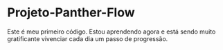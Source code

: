 # Projeto-Panther-Flow
Este é meu primeiro código. Estou aprendendo agora e está sendo muito gratificante vivenciar cada dia um passo de progressão.
